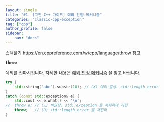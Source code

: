 ```yaml
---
layout: single
title: "#1. [고전 C++ 가이드] 예외 안정 메커니즘"
categories: "classic-cpp-exception"
tag: ["cpp"]
author_profile: false
sidebar: 
    nav: "docs"
---
```


스택풀기
https://en.cppreference.com/w/cpp/language/throw 참고

**`throw`**

예외를 전파시킵니다. 자세한 내용은 [예외 안정 메커니즘](https://tango1202.github.io/classic-cpp-exception/classic-cpp-exception-mechanism/) 을 참고 바랍니다.

```cpp
try {
    std::string("abc").substr(10); // (X) 예외 발생. std::length_error
}
catch (const std::exception& e) {
    std::cout << e.what() << '\n';
//  throw e; // (△) 비권장. std::exception 을 복제하여 리턴
    throw;   // (O) std::length_error 를 재전파
}
```